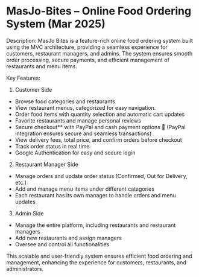 # MasJo-Bites – Online Food Ordering System (Mar 2025)

Description: 
MasJo Bites is a feature-rich online food ordering system built using the MVC architecture, providing a seamless experience for customers, restaurant managers, and admins. The system ensures smooth order processing, secure payments, and efficient management of restaurants and menu items.  

Key Features: 

1) Customer Side
- Browse food categories and restaurants
- View restaurant menus, categorized for easy navigation.
- Order food items with quantity selection and automatic cart updates  
- Favorite restaurants and manage personal reviews  
- Secure checkout** with PayPal and cash payment options 🔹 (PayPal integration ensures secure and seamless transactions)
- View delivery fees, total price, and confirm orders before checkout  
- Track order status in real time  
- Google Authentication for easy and secure login  

2) Restaurant Manager Side
- Manage orders and update order status (Confirmed, Out for Delivery, etc.)  
- Add and manage menu items under different categories  
- Each restaurant has its own manager to handle orders and menu updates  

3) Admin Side 
- Manage the entire platform, including restaurants and restaurant managers  
- Add new restaurants and assign managers  
- Oversee and control all functionalities  

This scalable and user-friendly system ensures efficient food ordering and management, enhancing the experience for customers, restaurants, and administrators.
